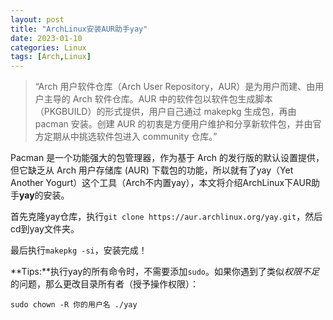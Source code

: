 ```yaml
---
layout: post
title: "ArchLinux安装AUR助手yay"
date: 2023-01-10
categories: Linux
tags: [Arch,Linux]
---
```

>“Arch 用户软件仓库（Arch User Repository，AUR）是为用户而建、由用户主导的 Arch 软件仓库。AUR 中的软件包以软件包生成脚本（PKGBUILD）的形式提供，用户自己通过 makepkg 生成包，再由 pacman 安装。创建 AUR 的初衷是方便用户维护和分享新软件包，并由官方定期从中挑选软件包进入 community 仓库。”

Pacman 是一个功能强大的包管理器，作为基于 Arch 的发行版的默认设置提供，但它缺乏从 Arch 用户存储库 (AUR) 下载包的功能，所以就有了yay（Yet Another Yogurt）这个工具（Arch不内置yay），本文将介绍ArchLinux下AUR助手**yay**的安装。

首先克隆yay仓库，执行`git clone https://aur.archlinux.org/yay.git`，然后cd到yay文件夹。

最后执行`makepkg -si`，安装完成！

**Tips:**执行yay的所有命令时，不需要添加`sudo`。如果你遇到了类似*权限不足*的问题，那么更改目录所有者（授予操作权限）：

`sudo chown -R 你的用户名 ./yay`

